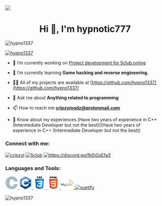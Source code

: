 <img src="https://github.com/vimalverma558/vimalverma558/blob/v2/img/hello.gif" width="20%">

<h1 align="center">Hi 👋, I'm hypnotic777</h1>

<p align="left"> <img src="https://komarev.com/ghpvc/?username=hypno1337&label=Profile%20views&color=0e75b6&style=flat" alt="hypno1337" /> </p>

<p align="left"> <a href="https://github.com/ryo-ma/github-profile-trophy"><img src="https://github-profile-trophy.vercel.app/?username=hypno1337" alt="hypno1337" /></a> </p>

- 🔭 I’m currently working on [Project development for 5club.online](https://5club.online/)

- 🌱 I’m currently learning **Game hacking and reverse engineering.**

- 👨‍💻 All of my projects are available at [https://github.com/hypno1337](https://github.com/hypno1337)

- 💬 Ask me about **Anything related to programming**

- 📫 How to reach me **cripzymodz@protonmail.com**

- 📄 Know about my experiences [Have two years of experience in C++ (Intermediate Developer but not the best)](Have two years of experience in C++ (Intermediate Developer but not the best))

<h3 align="left">Connect with me:</h3>
<p align="left">
<a href="https://twitter.com/cripzyl" target="blank"><img align="center" src="https://cdn.jsdelivr.net/npm/simple-icons@3.0.1/icons/twitter.svg" alt="cripzyl" height="30" width="40" /></a>
<a href="https://www.youtube.com/c/5club" target="blank"><img align="center" src="https://cdn.jsdelivr.net/npm/simple-icons@3.0.1/icons/youtube.svg" alt="5club" height="30" width="40" /></a>
<a href="https://discord.gg/https://discord.gg/fb5jGsEfa3" target="blank"><img align="center" src="https://cdn.jsdelivr.net/npm/simple-icons@3.0.1/icons/discord.svg" alt="https://discord.gg/fb5jGsEfa3" height="30" width="40" /></a>
</p>

<h3 align="left">Languages and Tools:</h3>
<p align="left"> <a href="https://www.cprogramming.com/" target="_blank"> <img src="https://raw.githubusercontent.com/devicons/devicon/master/icons/c/c-original.svg" alt="c" width="40" height="40"/> </a> <a href="https://www.w3schools.com/cpp/" target="_blank"> <img src="https://raw.githubusercontent.com/devicons/devicon/master/icons/cplusplus/cplusplus-original.svg" alt="cplusplus" width="40" height="40"/> </a> <a href="https://www.w3schools.com/css/" target="_blank"> <img src="https://raw.githubusercontent.com/devicons/devicon/master/icons/css3/css3-original-wordmark.svg" alt="css3" width="40" height="40"/> </a> <a href="https://www.w3.org/html/" target="_blank"> <img src="https://raw.githubusercontent.com/devicons/devicon/master/icons/html5/html5-original-wordmark.svg" alt="html5" width="40" height="40"/> </a> <a href="https://www.mysql.com/" target="_blank"> <img src="https://raw.githubusercontent.com/devicons/devicon/master/icons/mysql/mysql-original-wordmark.svg" alt="mysql" width="40" height="40"/> </a> <a href="https://vuetifyjs.com/en/" target="_blank"> <img src="https://bestofjs.org/logos/vuetify.svg" alt="vuetify" width="40" height="40"/> </a> </p>

<p><img align="center" src="https://github-readme-stats.vercel.app/api/top-langs?username=hypno1337&show_icons=true&locale=en&layout=compact" alt="hypno1337" /></p>

